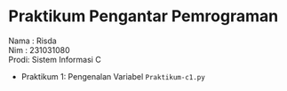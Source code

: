 # Praktikum Pengantar Pemrograman
<div> Nama : Risda </div>
<div> Nim : 231031080 </div>
<div> Prodi: Sistem Informasi C </div>

* Praktikum 1: Pengenalan Variabel `Praktikum-c1.py`
